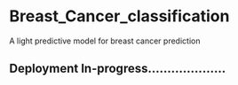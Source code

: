 # Breast_Cancer_classification
A light predictive model for breast cancer prediction


## Deployment In-progress....................
